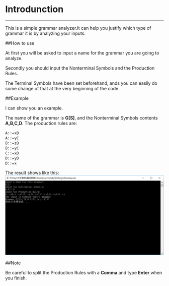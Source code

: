 # Introdunction

---
This is a simple grammar analyzer.It can help you justify which type of grammar it is by analyzing your inputs.

##How to use

At first you will be asked to input a name for the grammar you are going to analyze.

Secondly you should input the Nonterminal Symbols and the Production Rules.

The Terminal Symbols have been set beforehand, ands you can easily do some change of that at the very beginning of the code.

##Example

I can show you an example.

The name of the grammar is **G[S]**, and the Nonterminal Symbols contents **A,B,C,D**. The production rules are:

```
A::=xB
A::=yC
B::=zB
B::=yC
C::=xD
D::=yD
D::=x
```

The result shows like this:
![image](https://github.com/hsywhu/compilers/blob/grammar-analyzer/grammar%20analyzer/screenshot.png)

##Note

Be careful to split the Production Rules with a **Comma** and type **Enter** when you finish.

